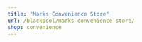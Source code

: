 ```yaml
---
title: "Marks Convenience Store"
url: /blackpool/marks-convenience-store/
shop: convenience
---
```

